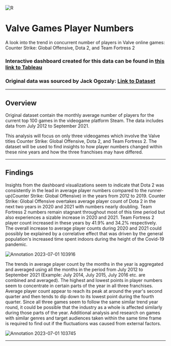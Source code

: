 ![R](https://github.com/dylanhjiang/Valve-Games-Player-Numbers/assets/137730071/1fd21da9-60f6-4b83-b1fb-effe5f0d76ff)


# Valve Games Player Numbers
A look into the trend in concurrent number of players in Valve online games: Counter Strike: Global Offensive, Dota 2, and Team Fortress 2


### Interactive dashboard created for this data can be found in [this link to Tableau](https://public.tableau.com/app/profile/dylan.jiang/viz/ValveGamesPlayerNumbers/Dashboard1)
### Original data was sourced by Jack Ogozaly: [Link to Dataset](https://www.kaggle.com/datasets/jackogozaly/steam-player-data)
__________________________________________________________________________________________________________________________________

## Overview 
  Original dataset contain the monthly average number of players for the current top 100 games in the videogame platform Steam. 
The data includes data from July 2012 to September 2021.

  This analysis will focus on only three videogames which involve the Valve titles Counter Strike: Global Offensive, Dota 2, and Team Fortress 2.
The dataset will be used to find insights to how player numbers changed within these nine years and how the three franchises may have differed. 

______________________________________________________________________________________________________________________________________

## Findings

  Insights from the dashboard visualizations seem to indicate that Dota 2 was consistently in the lead in average player numbers compared to the 
runner-up(Counter Strike: Global Offensive) in the years from 2012 to 2019. Counter Strike: Global Offensive overtakes average player count of Dota 2 in the next
two years in 2020 and 2021 with numbers nearly doubling. Team Fortress 2 numbers remain stagnant throughout most of this time period but also experiences a sizable 
increase in 2020 and 2021. Team Fortress 2 player count increased in these years by 41.9% and 34.2% respectively. The overall increase to average player counts
during 2020 and 2021 could possibly be explained by a correlative effect that was driven by the general population's increased time spent indoors during the height of the Covid-19 pandemic. 

![Annotation 2023-07-01 103916](https://github.com/dylanhjiang/Valve-Games-Player-Numbers/assets/137730071/dc38122f-afba-4797-98a9-cda054b5a0a2)

  The trends in average player count by the months in the year is aggregated and averaged using all the months in the period from July 2012 to September 2021
(Example: July 2014, July 2015, July 2016 etc. are combined and averaged). The highest and lowest points in player numbers seem to concentrate in certain parts of the year in all three franchises. Average player count appear to reach its peak at around the year's second quarter and then tends to dip down to its lowest point during the fourth quarter. Since all three games seem to follow the same similar trend year round, it could be possible that the industry as a whole is affected similarly during those parts of the year. Additional analysis and research on games with similar genres and target audiences taken within the same time frame is required to find out if the fluctuations was caused from external factors.

![Annotation 2023-07-01 103745](https://github.com/dylanhjiang/Valve-Games-Player-Numbers/assets/137730071/faf8cdc1-e8c4-4644-9b47-40688fddc9e6)
_____________________________________________________________________________________________________________________________________________
